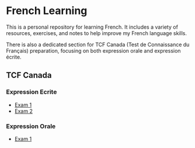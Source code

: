 # French Learning

This is a personal repository for learning French. It includes a variety of resources, exercises, and notes to help improve my French language skills.

There is also a dedicated section for TCF Canada (Test de Connaissance du Français) preparation, focusing on both expression orale and expression écrite.

## TCF Canada

### Expression Ecrite

* [Exam 1](tcf_canada/ee/exam1.md)
* [Exam 2](tcf_canada/ee/exam2.md)

### Expression Orale

* [Exam 1](tcf_canada/eo/exam1.md)
